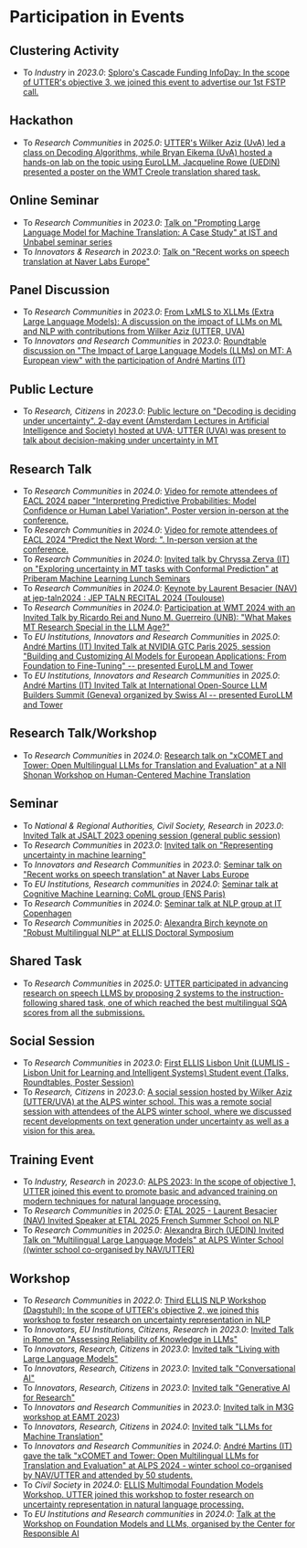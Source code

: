 # Participation in Events 


## Clustering Activity
* To _Industry_ in _2023.0_: [Sploro's Cascade Funding InfoDay: In the scope of UTTER's objective 3, we joined this event to advertise our 1st FSTP call.](https://sploro.eu/sploro-cascade-funding-webinar-session-four/)


## Hackathon
* To _Research Communities_ in _2025.0_: [UTTER's Wilker Aziz (UvA) led a class on Decoding Algorithms, while Bryan Eikema (UvA) hosted a hands-on lab on the topic using EuroLLM. Jacqueline Rowe (UEDIN) presented a poster on the WMT Creole translation shared task.](https://www.helsinki.fi/fi/unitube/video/c2de94e0-6899-4897-b30d-5a118e69798f)


## Online Seminar
* To _Research Communities_ in _2023.0_: [Talk on "Prompting Large Language Model for Machine Translation: A Case Study" at IST and Unbabel seminar series](https://ist-unbabel-seminars.github.io/)
* To _Innovators & Research_ in _2023.0_: [Talk on "Recent works on speech translation at Naver Labs Europe"](https://www.youtube.com/watch?v=SyJkrdF2Ed4)


## Panel Discussion
* To _Research Communities_ in _2023.0_: [From LxMLS to XLLMs (Extra Large Language Models): A discussion on the impact of LLMs on ML and NLP with contributions from Wilker Aziz (UTTER, UVA)](nan)
* To _Innovators and Research Communities_ in _2023.0_: [Roundtable discussion on "The Impact of Large Language Models (LLMs) on MT: A European view" with the participation of André Martins (IT)](https://machinetranslate.org/eamt-2023)


## Public Lecture
* To _Research, Citizens_ in _2023.0_: [Public lecture on "Decoding is deciding under uncertainty". 2-day event (Amsterdam Lectures in Artificial Intelligence and Society) hosted at UVA; UTTER (UVA) was present to talk about decision-making under uncertainty in MT](http://webpage/)


## Research Talk
* To _Research Communities_ in _2024.0_: [Video for remote attendees of EACL 2024 paper "Interpreting Predictive Probabilities: Model Confidence or Human Label Variation". Poster version in-person at the conference.](https://aclanthology.org/2024.eacl-short.24.pdf)
* To _Research Communities_ in _2024.0_: [Video for remote attendees of EACL 2024 "Predict the Next Word: <Humans exhibit uncertainty in this task and language models _____>". In-person version at the conference.](https://aclanthology.org/2024.eacl-short.22.pdf)
* To _Research Communities_ in _2024.0_: [Invited talk by Chryssa Zerva (IT) on "Exploring uncertainty in MT tasks with Conformal Prediction" at Priberam Machine Learning Lunch Seminars](http://webpage/)
* To _Research Communities_ in _2024.0_: [Keynote by Laurent Besacier (NAV) at jep-taln2024 : JEP TALN RECITAL 2024 (Toulouse)](https://jep-taln2024.sciencesconf.org/data/pages/mercredi.pdf)
* To _Research Communities_ in _2024.0_: [Participation at WMT 2024 with an Invited Talk by Ricardo Rei and Nuno M. Guerreiro (UNB): "What Makes MT Research Special in the LLM Age?"](https://www2.statmt.org/wmt24/program.html)
* To _EU Institutions, Innovators and Research Communities_ in _2025.0_: [André Martins (IT) Invited Talk at NVIDIA GTC Paris 2025, session "Building and Customizing AI Models for European Applications: From Foundation to Fine-Tuning" -- presented EuroLLM and Tower](https://www.nvidia.com/en-eu/gtc/session-catalog/?tab.allsessions=1700692987788001F1cG&search=martins)
* To _EU Institutions, Innovators and Research Communities_ in _2025.0_: [André Martins (IT) Invited Talk at International Open-Source LLM Builders Summit (Geneva) organized by Swiss AI -- presented EuroLLM and Tower](https://luma.com/pfjxc8v9)


## Research Talk/Workshop
* To _Research Communities_ in _2024.0_: [Research talk on "xCOMET and Tower: Open Multilingual LLMs for Translation and Evaluation" at a NII Shonan Workshop on Human-Centered Machine Translation](https://shonan.nii.ac.jp/seminars/206/)


## Seminar
* To _National & Regional Authorities, Civil Society, Research_ in _2023.0_: [Invited Talk at JSALT 2023 opening session (general public session)](https://umotion.univ-lemans.fr/video/9495-laurent-besacier-reflexions-sur-une-recherche-privee-en-tal-a-lere-de-gpt4/)
* To _Research Communities_ in _2023.0_: [Invited talk on "Representing uncertainty in machine learning"](https://youtube.com/live/L24Q3xkRZeU)
* To _Innovators and Research Communities_ in _2023.0_: [Seminar talk on "Recent works on speech translation" at Naver Labs Europe](https://www.youtube.com/watch?v=SyJkrdF2Ed4)
* To _EU Institutions, Research communities_ in _2024.0_: [Seminar talk at Cognitive Machine Learning: CoML group (ENS Paris)](https://drive.google.com/file/d/1tJpuffOYZ2Yn5Y-XdtSCrsnb1u0VtI7y/view)
* To _Research Communities_ in _2024.0_: [Seminar talk at NLP group at IT Copenhagen](nan)
* To _Research Communities_ in _2025.0_: [Alexandra Birch keynote on "Robust Multilingual NLP" at ELLIS Doctoral Symposium](https://eds2025.pl/)


## Shared Task
* To _Research Communities_ in _2025.0_: [UTTER participated in advancing research on speech LLMS by proposing 2 systems to the instruction-following shared task, one of which reached the best multilingual SQA scores from all the submissions.](https://www.linkedin.com/posts/he-utter_iwslt2025-speechllm-multilingualai-activity-7358035492346470402-eVmA?utm_source=share&utm_medium=member_desktop&rcm=ACoAAAwCxLUBYJuKCDiC2nxU6P_FWdAqjkH9Xa0)


## Social Session
* To _Research Communities_ in _2023.0_: [First ELLIS Lisbon Unit (LUMLIS - Lisbon Unit for Learning and Intelligent Systems) Student event (Talks, Roundtables, Poster Session)](https://lumlis.tecnico.ulisboa.pt/)
* To _Research, Citizens_ in _2023.0_: [A social session hosted by Wilker Aziz (UTTER/UVA) at the ALPS winter school. This was a remote social session with attendees of the ALPS winter school, where we discussed recent developments on text generation under uncertainty as well as a vision for this area.](https://alps-2023.imag.fr/index.html)


## Training Event
* To _Industry, Research_ in _2023.0_: [ALPS 2023: In the scope of objective 1, UTTER joined this event to promote basic and advanced training on modern techniques for natural language processing.](https://alps-2023.imag.fr/index.html)
* To _Research Communities_ in _2025.0_: [ETAL 2025 - Laurent Besacier (NAV) Invited Speaker at ETAL 2025 French Summer School on NLP](https://github.com/besacier/ETAL2025)
* To _Research Communities_ in _2025.0_: [Alexandra Birch (UEDIN) Invited Talk on "Multilingual Large Language Models" at ALPS Winter School ((winter school co-organised by NAV/UTTER)](http://alps-2025.imag.fr/index.php/schedule/index.html)


## Workshop
* To _Research Communities_ in _2022.0_: [Third ELLIS NLP Workshop (Dagstuhl): In the scope of UTTER's objective 2, we joined this workshop to foster research on uncertainty representation in NLP](https://www.dagstuhl.de/22474)
* To _Innovators, EU Institutions, Citizens, Research_ in _2023.0_: [Invited Talk in Rome on "Assessing Reliability of Knowledge in LLMs"](https://drive.google.com/file/d/123rVLg_XSBBXnj3ne1qyGIRrOPxM7m6U/view)
* To _Innovators, Research, Citizens_ in _2023.0_: [Invited talk "Living with Large Language Models"](nan)
* To _Innovators, Research, Citizens_ in _2023.0_: [Invited talk "Conversational AI"](nan)
* To _Innovators, Research, Citizens_ in _2023.0_: [Invited talk "Generative AI for Research"](nan)
* To _Innovators and Research Communities_ in _2023.0_: [Invited talk in M3G workshop at EAMT 2023](https://multi3generation.eu/workshops/eamt-2023/))
* To _Innovators, Research, Citizens_ in _2024.0_: [Invited talk "LLMs for Machine Translation"](https://www2.statmt.org/wmt23/pdf/2023.wmt-1.1.pdf)
* To _Innovators and Research Communities_ in _2024.0_: [André Martins (IT) gave the talk "xCOMET and Tower: Open Multilingual LLMs for Translation and Evaluation" at ALPS 2024 - winter school co-organised by NAV/UTTER and attended by 50 students.](https://lig-alps.imag.fr/)
* To _Civil Society_ in _2024.0_: [ELLIS Multimodal Foundation Models Workshop. UTTER joined this workshop to foster research on uncertainty representation in natural language processing.](https://www.ceessnoek.info/multimodal-fomo/)
* To _EU Institutions and Research communities_ in _2024.0_: [Talk at the Workshop on Foundation Models and LLMs, organised by the Center for Responsible AI](https://www.eventbrite.com/e/foundation-models-and-llms-workshop-in-person-only-tickets-942081480067?aff=oddtdtcreator&utm_campaign=post_publish&utm_medium=email&utm_source=eventbrite&utm_content=shortLinkNewEmail)


